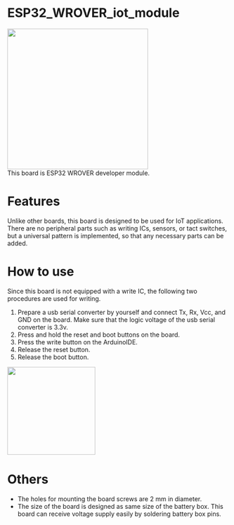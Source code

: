 # ESP32_WROVER_iot_module
<img src="https://github.com/Nanraka/ESP32_WROVER_iot_module/assets/64336110/bead5d89-8143-4f17-aad9-fab2aac88c69" width="320px">
<br>
This board is ESP32 WROVER developer module.<br>

# Features
Unlike other boards, this board is designed to be used for IoT applications.<br>
There are no peripheral parts such as writing ICs, sensors, or tact switches, but a universal pattern is implemented, so that any necessary parts can be added.<br>

# How to use
Since this board is not equipped with a write IC, the following two procedures are used for writing.
1. Prepare a usb serial converter by yourself and connect Tx, Rx, Vcc, and GND on the board. Make sure that the logic voltage of the usb serial converter is 3.3v.
2. Press and hold the reset and boot buttons on the board.
3. Press the write button on the ArduinoIDE.
4. Release the reset button.
5. Release the boot button.
<img src="https://github.com/Nanraka/ESP32_WROVER_iot_module/assets/64336110/805429a1-3332-4c1d-aefe-edefb3df3df1" width="200px">


# Others
- The holes for mounting the board screws are 2 mm in diameter.
- The size of the board is designed as same size of the battery box. This board can receive voltage supply easily by soldering battery box pins.
